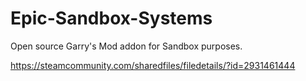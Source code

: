 # Epic-Sandbox-Systems
Open source Garry's Mod addon for Sandbox purposes.

https://steamcommunity.com/sharedfiles/filedetails/?id=2931461444
